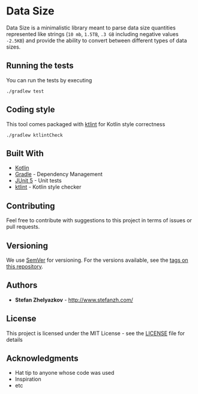 # Data Size

Data Size is a minimalistic library meant to parse data size quantities represented like strings
(`10 mb`, `1.5TB`, `.3 GB` including negative values `-2.5KB`) and provide the ability to convert
between different types of data sizes.

## Running the tests

You can run the tests by executing 
```
./gradlew test
```

## Coding style

This tool comes packaged with [ktlint](https://github.com/JLLeitschuh/ktlint-gradle) for Kotlin
style correctness

```
./gradlew ktlintCheck
```

## Built With

* [Kotlin](https://kotlinlang.org/)
* [Gradle](https://gradle.org/) - Dependency Management
* [JUnit 5](https://junit.org/junit5/docs/current/user-guide/) - Unit tests
* [ktlint](https://github.com/JLLeitschuh/ktlint-gradle) - Kotlin style checker

## Contributing

Feel free to contribute with suggestions to this project in terms of issues or pull requests.

## Versioning

We use [SemVer](http://semver.org/) for versioning. For the versions available, see the [tags on this repository](https://github.com/stefan-zh/data-size/tags). 

## Authors

* **Stefan Zhelyazkov** - http://www.stefanzh.com/

## License

This project is licensed under the MIT License - see the [LICENSE](LICENSE) file for details

## Acknowledgments

* Hat tip to anyone whose code was used
* Inspiration
* etc

